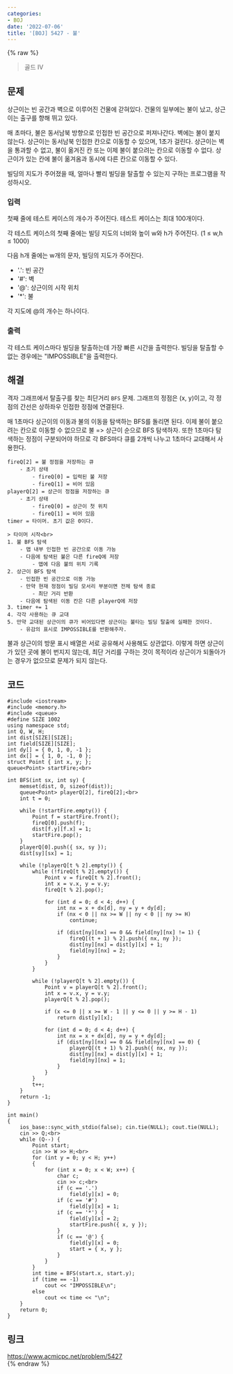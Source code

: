 ```yaml
---
categories:
- BOJ
date: '2022-07-06'
title: '[BOJ] 5427 - 불'
---
```


{% raw %}
> 골드 IV<br>

## 문제
상근이는 빈 공간과 벽으로 이루어진 건물에 갇혀있다. 건물의 일부에는 불이 났고, 상근이는 출구를 향해 뛰고 있다.

매 초마다, 불은 동서남북 방향으로 인접한 빈 공간으로 퍼져나간다. 벽에는 불이 붙지 않는다. 상근이는 동서남북 인접한 칸으로 이동할 수 있으며, 1초가 걸린다. 상근이는 벽을 통과할 수 없고, 불이 옮겨진 칸 또는 이제 불이 붙으려는 칸으로 이동할 수 없다. 상근이가 있는 칸에 불이 옮겨옴과 동시에 다른 칸으로 이동할 수 있다.

빌딩의 지도가 주어졌을 때, 얼마나 빨리 빌딩을 탈출할 수 있는지 구하는 프로그램을 작성하시오.

### 입력
첫째 줄에 테스트 케이스의 개수가 주어진다. 테스트 케이스는 최대 100개이다.

각 테스트 케이스의 첫째 줄에는 빌딩 지도의 너비와 높이 w와 h가 주어진다. (1 ≤ w,h ≤ 1000)

다음 h개 줄에는 w개의 문자, 빌딩의 지도가 주어진다.

-   '.': 빈 공간
-   '#': 벽
-   '@': 상근이의 시작 위치
-   '*': 불

각 지도에 @의 개수는 하나이다.

### 출력
각 테스트 케이스마다 빌딩을 탈출하는데 가장 빠른 시간을 출력한다. 빌딩을 탈출할 수 없는 경우에는 "IMPOSSIBLE"을 출력한다.

## 해결
격자 그래프에서 탈출구를 찾는 최단거리 `BFS` 문제. 그래프의 정점은 (x, y)이고, 각 정점의 간선은 상하좌우 인접한 정점에 연결된다.

매 1초마다 상근이의 이동과 불의 이동을 탐색하는 BFS를 돌리면 된다. 이제 불이 붙으려는 칸으로 이동할 수 없으므로 불 => 상근이 순으로 BFS 탐색하자. 또한 1초마다 탐색하는 정점이 구분되어야 하므로 각 BFS마다 큐를 2개씩 나누고 1초마다 교대해서 사용한다.<br>
```
fireQ[2] = 불 정점을 저장하는 큐
	- 초기 상태
		- fireQ[0] = 입력된 불 저장
		- fireQ[1] = 비어 있음
playerQ[2] = 상근이 정점을 저장하는 큐
	- 초기 상태
		- fireQ[0] = 상근이 첫 위치
		- fireQ[1] = 비어 있음
timer = 타이머. 초기 값은 0이다.

> 타이머 시작<br>
1. 불 BFS 탐색
	- 맵 내부 인접한 빈 공간으로 이동 가능
	- 다음에 탐색된 불은 다른 fireQ에 저장
		- 맵에 다음 불의 위치 기록
2. 상근이 BFS 탐색
	- 인접한 빈 공간으로 이동 가능 
	- 만약 현재 정점이 빌딩 모서리 부분이면 전체 탐색 종료
		- 최단 거리 반환
	- 다음에 탐색된 이동 칸은 다른 playerQ에 저장
3. timer += 1
4. 각각 사용하는 큐 교대
5. 만약 교대된 상근이의 큐가 비어있다면 상근이는 불타는 빌딩 탈출에 실패한 것이다.
	- 유감의 표시로 IMPOSSIBLE를 반환해주자.
```
불과 상근이의 방문 표시 배열은 서로 공유해서 사용해도 상관없다. 이렇게 하면 상근이가 있던 곳에 불이 번지지 않는데, 최단 거리를 구하는 것이 목적이라 상근이가 되돌아가는 경우가 없으므로 문제가 되지 않는다.

## 코드
```
#include <iostream>
#include <memory.h>
#include <queue>
#define SIZE 1002
using namespace std;
int Q, W, H;
int dist[SIZE][SIZE];
int field[SIZE][SIZE];
int dy[] = { 0, 1, 0, -1 };
int dx[] = { 1, 0, -1, 0 };
struct Point { int x, y; };
queue<Point> startFire;<br>

int BFS(int sx, int sy) {
	memset(dist, 0, sizeof(dist));
	queue<Point> playerQ[2], fireQ[2];<br>
	int t = 0;

	while (!startFire.empty()) {
		Point f = startFire.front();
		fireQ[0].push(f);
		dist[f.y][f.x] = 1;
		startFire.pop();
	}
	playerQ[0].push({ sx, sy });
	dist[sy][sx] = 1;

	while (!playerQ[t % 2].empty()) {
		while (!fireQ[t % 2].empty()) {
			Point v = fireQ[t % 2].front();
			int x = v.x, y = v.y;
			fireQ[t % 2].pop();

			for (int d = 0; d < 4; d++) {
				int nx = x + dx[d], ny = y + dy[d];
				if (nx < 0 || nx >= W || ny < 0 || ny >= H)
					continue;

				if (dist[ny][nx] == 0 && field[ny][nx] != 1) {
					fireQ[(t + 1) % 2].push({ nx, ny });
					dist[ny][nx] = dist[y][x] + 1;
					field[ny][nx] = 2;
				}
			}
		}

		while (!playerQ[t % 2].empty()) {
			Point v = playerQ[t % 2].front();
			int x = v.x, y = v.y;
			playerQ[t % 2].pop();

			if (x <= 0 || x >= W - 1 || y <= 0 || y >= H - 1)
				return dist[y][x];

			for (int d = 0; d < 4; d++) {
				int nx = x + dx[d], ny = y + dy[d];
				if (dist[ny][nx] == 0 && field[ny][nx] == 0) {
					playerQ[(t + 1) % 2].push({ nx, ny });
					dist[ny][nx] = dist[y][x] + 1;
					field[ny][nx] = 1;
				}
			}
		}
		t++;
	}
	return -1;
}

int main()
{
	ios_base::sync_with_stdio(false); cin.tie(NULL); cout.tie(NULL);
	cin >> Q;<br>
	while (Q--) {
		Point start;
		cin >> W >> H;<br>
		for (int y = 0; y < H; y++)
		{
			for (int x = 0; x < W; x++) {
				char c;
				cin >> c;<br>
				if (c == '.')
					field[y][x] = 0;
				if (c == '#')
					field[y][x] = 1;
				if (c == '*') {
					field[y][x] = 2;
					startFire.push({ x, y });
				}
				if (c == '@') {
					field[y][x] = 0;
					start = { x, y };
				}
			}
		}
		int time = BFS(start.x, start.y);
		if (time == -1)
			cout << "IMPOSSIBLE\n";
		else
			cout << time << "\n";
	}
	return 0;
}
```

## 링크
https://www.acmicpc.net/problem/5427<br>
{% endraw %}